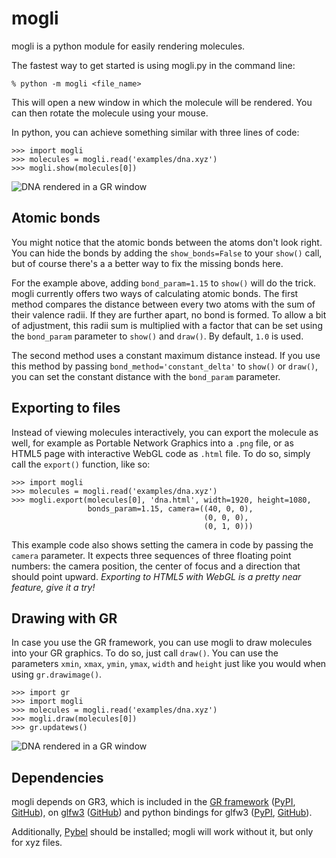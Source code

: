 # mogli

mogli is a python module for easily rendering molecules.

The fastest way to get started is using mogli.py in the command line:
```
% python -m mogli <file_name> 
```

This will open a new window in which the molecule will be rendered. You can then rotate the molecule using your mouse.

In python, you can achieve something similar with three lines of code:

```
>>> import mogli
>>> molecules = mogli.read('examples/dna.xyz')
>>> mogli.show(molecules[0])
```

![DNA rendered in a GR window](https://raw.githubusercontent.com/FlorianRhiem/mogli/doc-images/dna-cli.png)

## Atomic bonds
You might notice that the atomic bonds between the atoms don't look right. You can hide the bonds by adding the `show_bonds=False` to your `show()` call, but of course there's a a better way to fix the missing bonds here.

For the example above, adding `bond_param=1.15` to `show()` will do the trick. mogli currently offers two ways of calculating atomic bonds. The first method compares the distance between every two atoms with the sum of their valence radii. If they are further apart, no bond is formed. To allow a bit of adjustment, this radii sum is multiplied with a factor that can be set using the `bond_param` parameter to `show()` and `draw()`. By default, `1.0` is used.

The second method uses a constant maximum distance instead. If you use this method by passing `bond_method='constant_delta'` to `show()` or `draw()`, you can set the constant distance with the `bond_param` parameter.

## Exporting to files
Instead of viewing molecules interactively, you can export the molecule as well, for example as Portable Network Graphics into a `.png` file, or as HTML5 page with interactive WebGL code as `.html` file. To do so, simply call the `export()` function, like so:

```
>>> import mogli
>>> molecules = mogli.read('examples/dna.xyz')
>>> mogli.export(molecules[0], 'dna.html', width=1920, height=1080,
                 bonds_param=1.15, camera=((40, 0, 0),
                                           (0, 0, 0),
                                           (0, 1, 0)))
```

This example code also shows setting the camera in code by passing the `camera` parameter. It expects three sequences of three floating point numbers: the camera position, the center of focus and a direction that should point upward. *Exporting to HTML5 with WebGL is a pretty near feature, give it a try!*

## Drawing with GR
In case you use the GR framework, you can use mogli to draw molecules into your GR graphics. To do so, just call `draw()`. You can use the parameters `xmin`, `xmax`, `ymin`, `ymax`, `width` and `height` just like you would when using `gr.drawimage()`.

```
>>> import gr
>>> import mogli
>>> molecules = mogli.read('examples/dna.xyz')
>>> mogli.draw(molecules[0])
>>> gr.updatews()
```

![DNA rendered in a GR window](https://raw.githubusercontent.com/FlorianRhiem/mogli/doc-images/dna-gr.png)

## Dependencies
mogli depends on GR3, which is included in the [GR framework](http://gr-framework.org/) ([PyPI]( https://pypi.python.org/pypi/gr), [GitHub](https://github.com/jheinen/gr)), on [glfw3](http://www.glfw.org/) ([GitHub](https://github.com/glfw/glfw)) and python bindings for glfw3 ([PyPI](https://pypi.python.org/pypi/glfw), [GitHub](https://github.com/FlorianRhiem/pyGLFW)).

Additionally, [Pybel](http://openbabel.org/docs/dev/UseTheLibrary/Python_Pybel.html) should be installed; mogli will work without it, but only for xyz files.